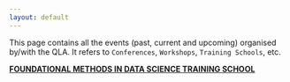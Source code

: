 ```yaml
---
layout: default
---
```


This page contains all the events (past, current and upcoming) organised by/with the QLA. It refers to `Conferences`, `Workshops`, `Training Schools`, etc.


[**FOUNDATIONAL METHODS IN DATA SCIENCE TRAINING SCHOOL**](https://qla-ml-ds.github.io/)
